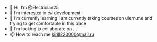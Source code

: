 - 👋 Hi, I’m @Electrician25
- 👀 I’m interested in c# development
- 🌱 I’m currently learning I am currently taking courses on ulern.me and trying to get comfortable in this place
- 💞️ I’m looking to collaborate on ...
- 📫 How to reach me kirill220000@mail.ru
<!---
Electrician25/Electrician25 is a ✨ special ✨ repository because its `README.md` (this file) appears on your GitHub profile.
You can click the Preview link to take a look at your changes.
--->

